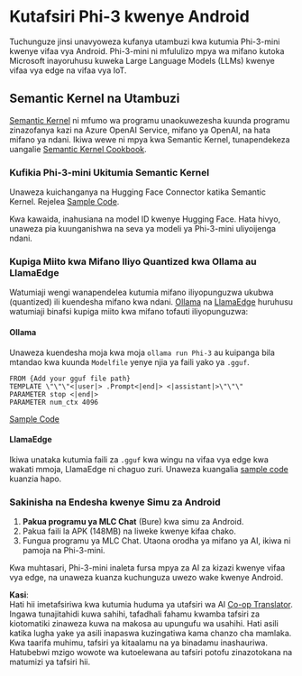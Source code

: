 <!--
CO_OP_TRANSLATOR_METADATA:
{
  "original_hash": "9481b07dda8f9715a5d1ff43fb27568b",
  "translation_date": "2025-05-09T10:50:07+00:00",
  "source_file": "md/01.Introduction/03/Android_Inference.md",
  "language_code": "sw"
}
-->
# **Kutafsiri Phi-3 kwenye Android**

Tuchunguze jinsi unavyoweza kufanya utambuzi kwa kutumia Phi-3-mini kwenye vifaa vya Android. Phi-3-mini ni mfululizo mpya wa mifano kutoka Microsoft inayoruhusu kuweka Large Language Models (LLMs) kwenye vifaa vya edge na vifaa vya IoT.

## Semantic Kernel na Utambuzi

[Semantic Kernel](https://github.com/microsoft/semantic-kernel) ni mfumo wa programu unaokuwezesha kuunda programu zinazofanya kazi na Azure OpenAI Service, mifano ya OpenAI, na hata mifano ya ndani. Ikiwa wewe ni mpya kwa Semantic Kernel, tunapendekeza uangalie [Semantic Kernel Cookbook](https://github.com/microsoft/SemanticKernelCookBook?WT.mc_id=aiml-138114-kinfeylo).

### Kufikia Phi-3-mini Ukitumia Semantic Kernel

Unaweza kuichanganya na Hugging Face Connector katika Semantic Kernel. Rejelea [Sample Code](https://github.com/Azure-Samples/Phi-3MiniSamples/tree/main/semantickernel?WT.mc_id=aiml-138114-kinfeylo).

Kwa kawaida, inahusiana na model ID kwenye Hugging Face. Hata hivyo, unaweza pia kuunganishwa na seva ya modeli ya Phi-3-mini uliyoijenga ndani.

### Kupiga Miito kwa Mifano Iliyo Quantized kwa Ollama au LlamaEdge

Watumiaji wengi wanapendelea kutumia mifano iliyopunguzwa ukubwa (quantized) ili kuendesha mifano kwa ndani. [Ollama](https://ollama.com/) na [LlamaEdge](https://llamaedge.com) huruhusu watumiaji binafsi kupiga miito kwa mifano tofauti iliyopunguzwa:

#### Ollama

Unaweza kuendesha moja kwa moja `ollama run Phi-3` au kuipanga bila mtandao kwa kuunda `Modelfile` yenye njia ya faili yako ya `.gguf`.

```gguf
FROM {Add your gguf file path}
TEMPLATE \"\"\"<|user|> .Prompt<|end|> <|assistant|>\"\"\"
PARAMETER stop <|end|>
PARAMETER num_ctx 4096
```

[Sample Code](https://github.com/Azure-Samples/Phi-3MiniSamples/tree/main/ollama?WT.mc_id=aiml-138114-kinfeylo)

#### LlamaEdge

Ikiwa unataka kutumia faili za `.gguf` kwa wingu na vifaa vya edge kwa wakati mmoja, LlamaEdge ni chaguo zuri. Unaweza kuangalia [sample code](https://github.com/Azure-Samples/Phi-3MiniSamples/tree/main/wasm?WT.mc_id=aiml-138114-kinfeylo) kuanzia hapo.

### Sakinisha na Endesha kwenye Simu za Android

1. **Pakua programu ya MLC Chat** (Bure) kwa simu za Android.  
2. Pakua faili la APK (148MB) na liweke kwenye kifaa chako.  
3. Fungua programu ya MLC Chat. Utaona orodha ya mifano ya AI, ikiwa ni pamoja na Phi-3-mini.

Kwa muhtasari, Phi-3-mini inaleta fursa mpya za AI za kizazi kwenye vifaa vya edge, na unaweza kuanza kuchunguza uwezo wake kwenye Android.

**Kasi**:  
Hati hii imetafsiriwa kwa kutumia huduma ya utafsiri wa AI [Co-op Translator](https://github.com/Azure/co-op-translator). Ingawa tunajitahidi kuwa sahihi, tafadhali fahamu kwamba tafsiri za kiotomatiki zinaweza kuwa na makosa au upungufu wa usahihi. Hati asili katika lugha yake ya asili inapaswa kuzingatiwa kama chanzo cha mamlaka. Kwa taarifa muhimu, tafsiri ya kitaalamu na ya binadamu inashauriwa. Hatubebwi mzigo wowote wa kutoelewana au tafsiri potofu zinazotokana na matumizi ya tafsiri hii.